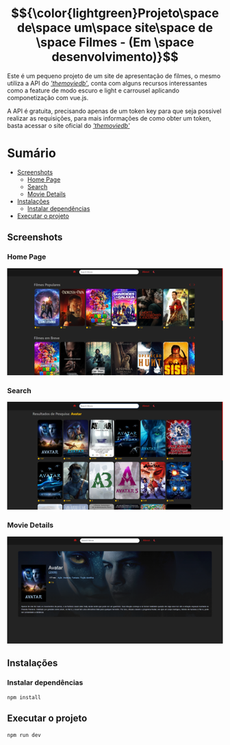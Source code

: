 # $${\color{lightgreen}Projeto\space de\space um\space site\space de \space Filmes - (Em \space desenvolvimento)}$$  
Este é um pequeno projeto de um site de apresentação de filmes, o mesmo utiliza a API do <a href="https://www.themoviedb.org/documentation/api?language=pt" target="_blank">*'themoviedb'*</a>, conta com alguns recursos interessantes como a feature de modo escuro e light e carrousel aplicando componetização com vue.js.

A API é gratuita, precisando apenas de um token key para que seja possivel realizar as requisições, para mais informações de como obter um token, basta acessar o site oficial do <a href="https://developers.themoviedb.org/3/getting-started/introduction" target="_blank">*'themoviedb'*</a>

# Sumário
- [Screenshots](#screenshots)
  - [Home Page](#home-page)
  - [Search](#search)
  - [Movie Details](#movie-details)
- [Instalações](#instalações)
  - [Instalar dependências](#instalar-dependências)
- [Executar o projeto](#executar-o-projeto)

## Screenshots
### Home Page
![Home Page](https://github.com/rickps2015/movie-pages/blob/main/home.png?raw=true)

### Search
![Search](https://github.com/rickps2015/movie-pages/blob/main/search.png?raw=true)

### Movie Details
![Movie Details](https://github.com/rickps2015/movie-pages/blob/main/movies-details.png?raw=true)

## Instalações
### Instalar dependências
```
npm install 
```
## Executar o projeto
```
npm run dev
```


